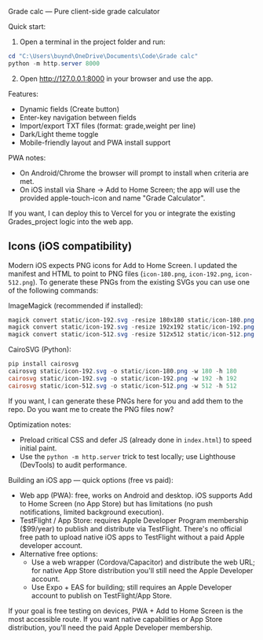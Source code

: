 Grade calc — Pure client-side grade calculator

Quick start:
1. Open a terminal in the project folder and run:

```powershell
cd "C:\Users\buynd\OneDrive\Documents\Code\Grade calc"
python -m http.server 8000
```

2. Open http://127.0.0.1:8000 in your browser and use the app.

Features:
- Dynamic fields (Create button)
- Enter-key navigation between fields
- Import/export TXT files (format: grade,weight per line)
- Dark/Light theme toggle
- Mobile-friendly layout and PWA install support

PWA notes:
- On Android/Chrome the browser will prompt to install when criteria are met.
- On iOS install via Share → Add to Home Screen; the app will use the provided apple-touch-icon and name "Grade Calculator".

If you want, I can deploy this to Vercel for you or integrate the existing Grades_project logic into the web app.

Icons (iOS compatibility)
------------------------
Modern iOS expects PNG icons for Add to Home Screen. I updated the manifest and HTML to point to PNG files (`icon-180.png`, `icon-192.png`, `icon-512.png`). To generate these PNGs from the existing SVGs you can use one of the following commands:

ImageMagick (recommended if installed):
```powershell
magick convert static/icon-192.svg -resize 180x180 static/icon-180.png
magick convert static/icon-192.svg -resize 192x192 static/icon-192.png
magick convert static/icon-512.svg -resize 512x512 static/icon-512.png
```

CairoSVG (Python):
```powershell
pip install cairosvg
cairosvg static/icon-192.svg -o static/icon-180.png -w 180 -h 180
cairosvg static/icon-192.svg -o static/icon-192.png -w 192 -h 192
cairosvg static/icon-512.svg -o static/icon-512.png -w 512 -h 512
```

If you want, I can generate these PNGs here for you and add them to the repo. Do you want me to create the PNG files now?

Optimization notes:
- Preload critical CSS and defer JS (already done in `index.html`) to speed initial paint.
- Use the `python -m http.server` trick to test locally; use Lighthouse (DevTools) to audit performance.

Building an iOS app — quick options (free vs paid):
- Web app (PWA): free, works on Android and desktop. iOS supports Add to Home Screen (no App Store) but has limitations (no push notifications, limited background execution).
- TestFlight / App Store: requires Apple Developer Program membership ($99/year) to publish and distribute via TestFlight. There's no official free path to upload native iOS apps to TestFlight without a paid Apple developer account.
- Alternative free options:
	- Use a web wrapper (Cordova/Capacitor) and distribute the web URL; for native App Store distribution you'll still need the Apple Developer account.
	- Use Expo + EAS for building; still requires an Apple Developer account to publish on TestFlight/App Store.

If your goal is free testing on devices, PWA + Add to Home Screen is the most accessible route. If you want native capabilities or App Store distribution, you'll need the paid Apple Developer membership.
